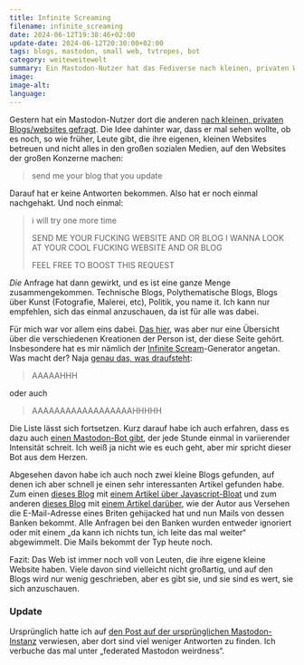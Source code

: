 ```yaml
---
title: Infinite Screaming
filename: infinite_screaming
date: 2024-06-12T19:38:46+02:00
update-date: 2024-06-12T20:30:00+02:00
tags: blogs, mastodon, small web, tvtropes, bot
category: weiteweitewelt
summary: Ein Mastodon-Nutzer hat das Fediverse nach kleinen, privaten Websites gefragt und Antworten bekommen.
image:
image-alt:
language:
---
```


Gestern hat ein Mastodon-Nutzer dort die anderen [nach kleinen, privaten Blogs/websites gefragt](https://fosstodon.org/@james@strangeobject.space/112597336937864877). Die Idee dahinter war, dass er mal sehen wollte, ob es noch, so wie früher, Leute gibt, die ihre eigenen, kleinen Websites betreuen und nicht alles in den großen sozialen Medien, auf den Websites der großen Konzerne machen:

> send me your blog that you update

Darauf hat er keine Antworten bekommen. Also hat er noch einmal nachgehakt. Und noch einmal:

> i will try one more time
> 
> SEND ME YOUR FUCKING WEBSITE AND OR BLOG I WANNA LOOK AT YOUR COOL FUCKING WEBSITE AND OR BLOG
> 
> FEEL FREE TO BOOST THIS REQUEST

_Die_ Anfrage hat dann gewirkt, und es ist eine ganze Menge zusammengekommen. Technische Blogs, Polythematische Blogs, Blogs über Kunst (Fotografie, Malerei, etc), Politik, you name it. Ich kann nur empfehlen, sich das einmal anzuschauen, da ist für alle was dabei.

Für mich war vor allem eins dabei. [Das hier](https://nora.zone/), was aber nur eine Übersicht über die verschiedenen Kreationen der Person ist, der diese Seite gehört. Insbesondere hat es mir nämlich der [Infinite Scream](https://nora.zone/bots/scream.html)-Generator angetan. Was macht der? Naja [genau das, was draufsteht](https://tvtropes.org/pmwiki/pmwiki.php/Main/ExactlyWhatItSaysOnTheTin):

> AAAAAHHH

oder auch

> AAAAAAAAAAAAAAAAAAHHHHH

Die Liste lässt sich fortsetzen. Kurz darauf habe ich auch erfahren, dass es dazu auch [einen Mastodon-Bot gibt](https://botsin.space/@scream), der jede Stunde einmal in variierender Intensität schreit. Ich weiß ja nicht wie es euch geht, aber mir spricht dieser Bot aus dem Herzen.

Abgesehen davon habe ich auch noch zwei kleine Blogs gefunden, auf denen ich aber schnell je einen sehr interessanten Artikel gefunden habe. Zum einen [dieses Blog](https://tonsky.me/) mit [einem Artikel über Javascript-Bloat](https://tonsky.me/blog/js-bloat/) und zum anderen [dieses Blog](https://williamoconnell.me/blog/) mit [einem Artikel darüber](https://williamoconnell.me/blog/post/noodles/), wie der Autor aus Versehen die E-Mail-Adresse eines Briten gehijacked hat und nun Mails von dessen Banken bekommt. Alle Anfragen bei den Banken wurden entweder ignoriert oder mit einem „da kann ich nichts tun, ich leite das mal weiter“ abgewimmelt. Die Mails bekommt der Typ heute noch.

Fazit: Das Web ist immer noch voll von Leuten, die ihre eigene kleine Website haben. Viele davon sind vielleicht nicht großartig, und auf den Blogs wird nur wenig geschrieben, aber es gibt sie, und sie sind es wert, sie sich anzuschauen.

### Update

Ursprünglich hatte ich auf [den Post auf der ursprünglichen Mastodon-Instanz](https://strangeobject.space/@james/112597336692849210) verwiesen, aber dort sind viel weniger Antworten zu finden. Ich verbuche das mal unter „federated Mastodon weirdness“.
